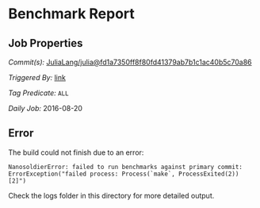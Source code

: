 # Benchmark Report

## Job Properties

*Commit(s):* [JuliaLang/julia@fd1a7350ff8f80fd41379ab7b1c1ac40b5c70a86](https://github.com/JuliaLang/julia/commit/fd1a7350ff8f80fd41379ab7b1c1ac40b5c70a86)

*Triggered By:* [link](https://github.com/JuliaLang/julia/commit/fd1a7350ff8f80fd41379ab7b1c1ac40b5c70a86#commitcomment-18712830)

*Tag Predicate:* `ALL`

*Daily Job:* 2016-08-20

## Error

The build could not finish due to an error:

```
NanosoldierError: failed to run benchmarks against primary commit: ErrorException("failed process: Process(`make`, ProcessExited(2)) [2]")
```

Check the logs folder in this directory for more detailed output.

